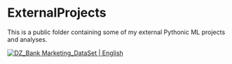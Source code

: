 # ExternalProjects
This is a public folder containing some of my external Pythonic ML projects and analyses.

[![DZ_Bank Marketing_DataSet | English](https://img.shields.io/badge/DZ_Bank%20Marketing_DataSet%20(Classification)-English-yellowblue?logoColor=blue&labelColor=yellow)](https://github.com/NenadBalaneskovic/ExternalProjects/blob/main/DZ_bank_DataSet_classification/README.md)
